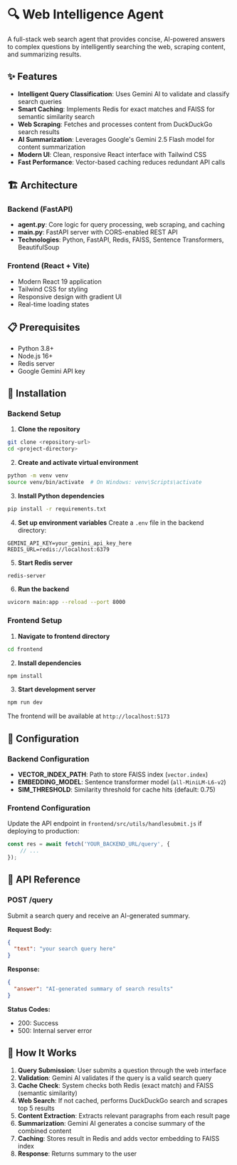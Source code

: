 # 🔍 Web Intelligence Agent

A full-stack web search agent that provides concise, AI-powered answers to complex questions by intelligently searching the web, scraping content, and summarizing results.

## ✨ Features

- **Intelligent Query Classification**: Uses Gemini AI to validate and classify search queries
- **Smart Caching**: Implements Redis for exact matches and FAISS for semantic similarity search
- **Web Scraping**: Fetches and processes content from DuckDuckGo search results
- **AI Summarization**: Leverages Google's Gemini 2.5 Flash model for content summarization
- **Modern UI**: Clean, responsive React interface with Tailwind CSS
- **Fast Performance**: Vector-based caching reduces redundant API calls

## 🏗️ Architecture

### Backend (FastAPI)
- **agent.py**: Core logic for query processing, web scraping, and caching
- **main.py**: FastAPI server with CORS-enabled REST API
- **Technologies**: Python, FastAPI, Redis, FAISS, Sentence Transformers, BeautifulSoup

### Frontend (React + Vite)
- Modern React 19 application
- Tailwind CSS for styling
- Responsive design with gradient UI
- Real-time loading states

## 📋 Prerequisites

- Python 3.8+
- Node.js 16+
- Redis server
- Google Gemini API key

## 🚀 Installation

### Backend Setup

1. **Clone the repository**
```bash
git clone <repository-url>
cd <project-directory>
```

2. **Create and activate virtual environment**
```bash
python -m venv venv
source venv/bin/activate  # On Windows: venv\Scripts\activate
```

3. **Install Python dependencies**
```bash
pip install -r requirements.txt
```

4. **Set up environment variables**
Create a `.env` file in the backend directory:
```env
GEMINI_API_KEY=your_gemini_api_key_here
REDIS_URL=redis://localhost:6379
```

5. **Start Redis server**
```bash
redis-server
```

6. **Run the backend**
```bash
uvicorn main:app --reload --port 8000
```

### Frontend Setup

1. **Navigate to frontend directory**
```bash
cd frontend
```

2. **Install dependencies**
```bash
npm install
```

3. **Start development server**
```bash
npm run dev
```

The frontend will be available at `http://localhost:5173`

## 🔧 Configuration

### Backend Configuration

- **VECTOR_INDEX_PATH**: Path to store FAISS index (`vector.index`)
- **EMBEDDING_MODEL**: Sentence transformer model (`all-MiniLM-L6-v2`)
- **SIM_THRESHOLD**: Similarity threshold for cache hits (default: 0.75)

### Frontend Configuration

Update the API endpoint in `frontend/src/utils/handlesubmit.js` if deploying to production:
```javascript
const res = await fetch('YOUR_BACKEND_URL/query', {
    // ...
});
```

## 📡 API Reference

### POST /query

Submit a search query and receive an AI-generated summary.

**Request Body:**
```json
{
  "text": "your search query here"
}
```

**Response:**
```json
{
  "answer": "AI-generated summary of search results"
}
```

**Status Codes:**
- 200: Success
- 500: Internal server error

## 🎯 How It Works

1. **Query Submission**: User submits a question through the web interface
2. **Validation**: Gemini AI validates if the query is a valid search query
3. **Cache Check**: System checks both Redis (exact match) and FAISS (semantic similarity)
4. **Web Search**: If not cached, performs DuckDuckGo search and scrapes top 5 results
5. **Content Extraction**: Extracts relevant paragraphs from each result page
6. **Summarization**: Gemini AI generates a concise summary of the combined content
7. **Caching**: Stores result in Redis and adds vector embedding to FAISS index
8. **Response**: Returns summary to the user
